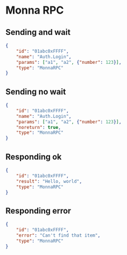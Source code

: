 # Monna RPC

## Sending and wait
```json
{
    "id": "01abc0xFFFF",
    "name": "Auth.Login",
    "params": ["a1", "a2", {"number": 123}],
    "type": "MonnaRPC"
}
```


## Sending no wait
```json
{
    "id": "01abc0xFFFF",
    "name": "Auth.Login",
    "params": ["a1", "a2", {"number": 123}],
    "noreturn": true,
    "type": "MonnaRPC"
}
```


## Responding ok
```json
{
    "id": "01abc0xFFFF",
    "result": "Hello, world",
    "type": "MonnaRPC"
}
```


## Responding error
```json
{
    "id": "01abc0xFFFF",
    "error": "Can't find that item",
    "type": "MonnaRPC"
}
```